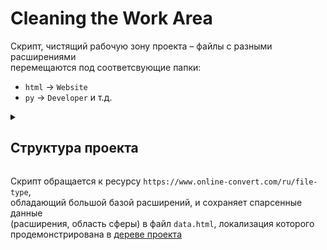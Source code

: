 # Cleaning the Work Area

Скрипт, чистящий рабочую зону проекта – файлы с разными расширениями  
перемещаются под соответсвующие папки:  
- `html` -> `Website`
- `py` -> `Developer`
и т.д.

<details>
  <summary>
      <h2 id="t1"> Структура проекта </h2>
  </summary>

```cmd
Cleaning the Work Area
|   .gitignore
|   README.md
|   script.py  <-- Исполняемый файл
|
+---Format File  <-- Папка, где будут созданы папки для разных расширений
|   +---Developer
|   +---Document
|   +---Raster image
|   \---Website
|   ...
|
+---template  <-- Папка, где лежит html страница ресурса
|       data.html
|
\---time_
    |   time_function.py
```

</details>

Скрипт обращается к ресурсу `https://www.online-convert.com/ru/file-type`,  
обладающий большой базой расширений, и сохраняет спарсенные данные  
(расширения, область сферы) в файл `data.html`, локализация которого  
продемонстрирована в <a href="#t1"> дереве проекта </a>
